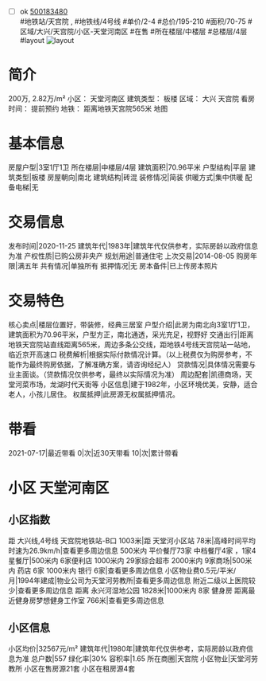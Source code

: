 - [ ] ok [500183480](https://bj.5i5j.com/ershoufang/500183480.html)  
 #地铁站/天宫院 ,  #地铁线/4号线
#单价/2-4 #总价/195-210 #面积/70-75   #区域/大兴/天宫院/小区-天堂河南区 #在售 #所在楼层/中楼层 #总楼层/4层 #layout 
![layout](http://image2.5i5j.com//group1/M00/95/97/CgqJMV0nJW-AAnSHAAES8ks11pE830.jpg_P5.jpg) 
# 简介 
 200万,  2.82万/m² 
小区： 天堂河南区
建筑类型： 板楼
区域： 大兴 天宫院
看房时间： 提前预约
地铁： 距离地铁天宫院565米 地图
# 基本信息 
 房屋户型|3室1厅1卫
所在楼层|中楼层/4层
建筑面积|70.96平米
户型结构|平层
建筑类型|板楼
房屋朝向|南北
建筑结构|砖混
装修情况|简装
供暖方式|集中供暖
配备电梯|无
# 交易信息 
 发布时间|2020-11-25
建筑年代|1983年|建筑年代仅供参考，实际房龄以政府信息为准
产权性质|已购公房非央产
规划用途|普通住宅
上次交易|2014-08-05
购房年限|满五年
共有情况|单独所有
抵押情况|无
房本备件|已上传房本照片
# 交易特色 
 核心卖点|楼层位置好，带装修，经典三居室
户型介绍|此房为南北向3室1厅1卫，建筑面积为70.96平米，户型方正，南北通透，采光充足，视野好
交通出行|距离地铁天宫院站直线距离565米，周边多条公交线，距地铁4号线天宫院站一站地，临近京开高速口
税费解析|根据实际付款情况计算。（以上税费仅为购房参考，不能作为最终购房依据，了解准确方案，请咨询经纪人）
贷款情况|具体情况需要与业主面谈。（贷款情况仅供参考，最终以实际情况为准）
周边配套|凯德商场，天堂河菜市场，龙湖时代天街等
小区信息|建于1982年，小区环境优美，安静，适合老人，小孩儿居住。
权属抵押|此房源无权属抵押情况。
# 带看 
 2021-07-17|最近带看	 0|次|近30天带看	 10|次|累计带看
# 小区 天堂河南区
## 小区指数 
 距 大兴线,4号线 天宫院地铁站-B口 1003米|距 天堂河小区站 78米|高峰时间平均时速为26.9km/h|查看更多周边信息
500米内 平价餐厅73家
中档餐厅4家 ，1家4星餐厅|500米内 6家便利店
1000米内 29家综合超市
2000米内 9家商场|500米内 药店 6家
1000米内 银行 6家|查看更多周边信息
小区物业费0.5元/平米/月|1994年建成|物业公司为天堂河劳教所|查看更多周边信息
附近二级以上医院较少|查看更多周边信息
距离 永兴河湿地公园 1828米|1000米内 8家 健身房
距离最近健身房梦想健身工作室 766米|查看更多周边信息
## 小区信息 
 小区均价|32567元/m²
建筑年代|1980年|建筑年代仅供参考，实际房龄以政府信息为准
总户数|557
绿化率|30%
容积率|1.65
所在商圈|天宫院
小区物业|天堂河劳教所
小区在售房源21套
小区在租房源4套
